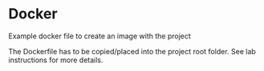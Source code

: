 # Docker
Example docker file to create an image with the project

The Dockerfile has to be copied/placed into the project root folder.
See lab instructions for more details.

